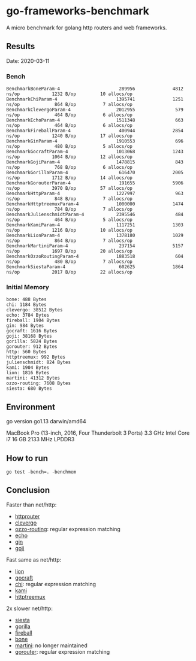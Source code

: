 # go-frameworks-benchmark

A micro benchmark for golang http routers and web frameworks.

## Results

Date: 2020-03-11

### Bench

```
BenchmarkBoneParam-4                      289956              4812 ns/op            1232 B/op         10 allocs/op
BenchmarkChiParam-4                      1395741              1251 ns/op             864 B/op          7 allocs/op
BenchmarkClevergoParam-4                 2012955               579 ns/op             464 B/op          6 allocs/op
BenchmarkEchoParam-4                     1511348               663 ns/op             464 B/op          6 allocs/op
BenchmarkFireballParam-4                  400944              2854 ns/op            1240 B/op         17 allocs/op
BenchmarkGinParam-4                      1910553               696 ns/op             480 B/op          5 allocs/op
BenchmarkGocraftParam-4                  1013068              1243 ns/op            1064 B/op         12 allocs/op
BenchmarkGojiParam-4                     1478815               843 ns/op             768 B/op          6 allocs/op
BenchmarkGorillaParam-4                   616470              2005 ns/op            1712 B/op         14 allocs/op
BenchmarkGorouterParam-4                  191655              5906 ns/op            3970 B/op         57 allocs/op
BenchmarkHttpParam-4                     1227997               963 ns/op             848 B/op          7 allocs/op
BenchmarkHttptreemuxParam-4              1000000              1474 ns/op             784 B/op          7 allocs/op
BenchmarkJulienschmidtParam-4            2395546               484 ns/op             464 B/op          5 allocs/op
BenchmarkKamiParam-4                     1117251              1303 ns/op            1216 B/op         10 allocs/op
BenchmarkLionParam-4                     1378180              1029 ns/op             864 B/op          7 allocs/op
BenchmarkMartiniParam-4                   237154              5157 ns/op            1697 B/op         20 allocs/op
BenchmarkOzzoRoutingParam-4              1883518               604 ns/op             480 B/op          7 allocs/op
BenchmarkSiestaParam-4                    602625              1864 ns/op            2017 B/op         22 allocs/op
```

### Initial Memory

```
bone: 488 Bytes
chi: 1184 Bytes
clevergo: 38512 Bytes
echo: 3784 Bytes
fireball: 1904 Bytes
gin: 984 Bytes
gocraft: 1616 Bytes
goji: 38168 Bytes
gorilla: 5824 Bytes
gorouter: 912 Bytes
http: 560 Bytes
httptreemux: 992 Bytes
julienschmidt: 824 Bytes
kami: 1904 Bytes
lion: 1816 Bytes
martini: 41312 Bytes
ozzo-routing: 7608 Bytes
siesta: 680 Bytes
```

## Environment

go version go1.13 darwin/amd64

MacBook Pro (13-inch, 2016, Four Thunderbolt 3 Ports)
3.3 GHz Intel Core i7
16 GB 2133 MHz LPDDR3

## How to run

```
go test -bench=. -benchmem
```

## Conclusion

Faster than net/http:
- [httprouter](https://github.com/julienschmidt/httprouter)
- [clevergo](https://github.com/clevergo/clevergo)
- [ozzo-routing](https://github.com/go-ozzo/ozzo-routing): regular expression matching
- [echo](https://github.com/labstack/echo)
- [gin](https://github.com/gin-gonic/gin)
- [goji](https://github.com/zenazn/goji)

Fast same as net/http:
- [lion](https://github.com/celrenheit/lion)
- [gocraft](https://github.com/gocraft/web)
- [chi](https://github.com/pressly/chi): regular expression matching
- [kami](https://github.com/guregu/kami)
- [httptreemux](https://github.com/dimfeld/httptreemux)

2x slower net/http:
- [siesta](https://github.com/VividCortex/siesta)
- [gorilla](https://github.com/gorilla/mux)
- [fireball](https://github.com/zpatrick/fireball)
- [bone](https://github.com/go-zoo/bone)
- [martini](https://github.com/go-martini/martini): no longer maintained
- [gorouter](https://github.com/xujiajun/gorouter): regular expression matching
